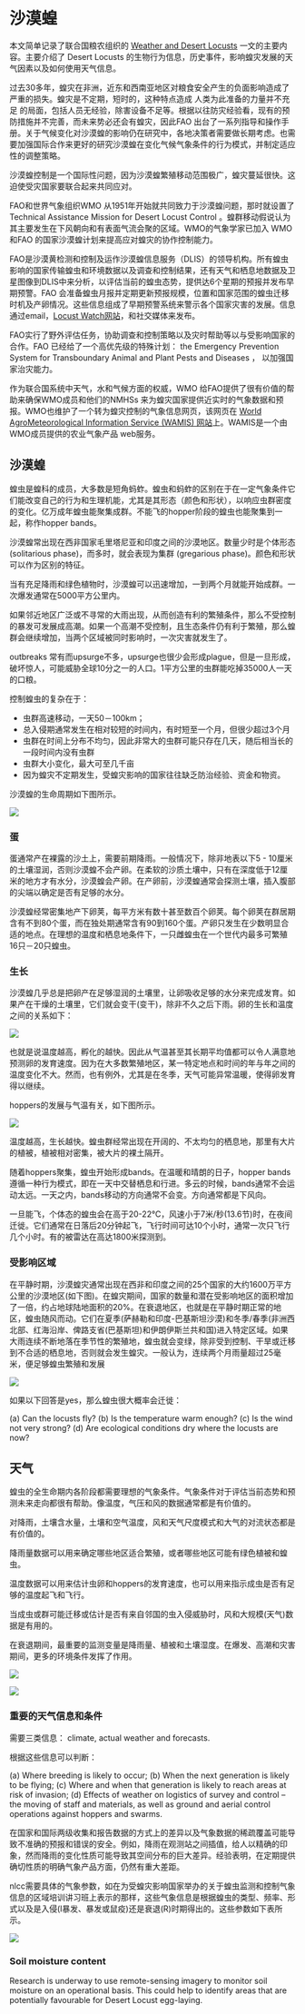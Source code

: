 # 沙漠蝗

本文简单记录了联合国粮农组织的 [Weather and Desert Locusts](http://www.fao.org/3/i6152en/i6152en.pdf) 一文的主要内容。主要介绍了 Desert Locusts 的生物行为信息，历史事件，影响蝗灾发展的天气因素以及如何使用天气信息。

过去30多年，蝗灾在非洲，近东和西南亚地区对粮食安全产生的负面影响造成了严重的损失。蝗灾是不定期，短时的，这种特点造成 人类为此准备的力量并不充足 的局面，包括人员无经验，除害设备不足等。根据以往防灾经验看，现有的预防措施并不完善，而未来势必还会有蝗灾，因此FAO 出台了一系列指导和操作手册。关于气候变化对沙漠蝗的影响仍在研究中，各地决策者需要做长期考虑。也需要加强国际合作来更好的研究沙漠蝗在变化气候气象条件的行为模式，并制定适应性的调整策略。

沙漠蝗控制是一个国际性问题，因为沙漠蝗繁殖移动范围极广，蝗灾蔓延很快。这迫使受灾国家要联合起来共同应对。

FAO和世界气象组织WMO 从1951年开始就共同致力于沙漠蝗问题，那时就设置了 Technical Assistance Mission for Desert Locust Control 。蝗群移动假说认为其主要发生在下风朝向和有表面气流会聚的区域。WMO的气象学家已加入 WMO和FAO 的国家沙漠蝗计划来提高应对蝗灾的协作控制能力。


FAO是沙漠黄检测和控制及运作沙漠蝗信息服务（DLIS）的领导机构。所有蝗虫影响的国家传输蝗虫和环境数据以及调查和控制结果，还有天气和栖息地数据及卫星图像到DLIS中来分析，以评估当前的蝗虫态势，提供达6个星期的预报并发布早期预警。FAO 会准备蝗虫月报并定期更新预报规模，位置和国家范围的蝗虫迁移时机及产卵情况。这些信息组成了早期预警系统来警示各个国家灾害的发展。信息通过email，[Locust Watch网站](http://www.fao.org/ag/locusts)，和社交媒体来发布。

FAO实行了野外评估任务，协助调查和控制策略以及灾时帮助等以与受影响国家的合作。FAO 已经给了一个高优先级的特殊计划： the Emergency Prevention System for Transboundary
Animal and Plant Pests and Diseases ， 以加强国家治灾能力。

作为联合国系统中天气，水和气候方面的权威，WMO 给FAO提供了很有价值的帮助来确保WMO成员和他们的NMHSs 来为蝗灾国家提供近实时的气象数据和预报。WMO也维护了一个转为蝗灾控制的气象信息网页，该网页在 [World AgroMeteorological Information Service (WAMIS) 网站](http://www.wamis.org/locust/index.php)上。WAMIS是一个由WMO成员提供的农业气象产品 web服务。

## 沙漠蝗

蝗虫是蝗科的成员，大多数是短角蚂蚱。蝗虫和蚂蚱的区别在于在一定气象条件它们能改变自己的行为和生理机能，尤其是其形态（颜色和形状），以响应虫群密度的变化。亿万成年蝗虫能聚集成群。不能飞的hopper阶段的蝗虫也能聚集到一起，称作hopper bands。

沙漠蝗常出现在西非国家毛里塔尼亚和印度之间的沙漠地区。数量少时是个体形态 (solitarious phase)，而多时，就会表现为集群 (gregarious phase)。颜色和形状可以作为区别的特征。

当有充足降雨和绿色植物时，沙漠蝗可以迅速增加，一到两个月就能开始成群。一次爆发通常在5000平方公里内。

如果邻近地区广泛或不寻常的大雨出现，从而创造有利的繁殖条件，那么不受控制的暴发可发展成高潮。如果一个高潮不受控制，且生态条件仍有利于繁殖，那么蝗群会继续增加，当两个区域被同时影响时，一次灾害就发生了。

outbreaks 常有而upsurge不多，upsurge也很少会形成plague，但是一旦形成，破坏惊人，可能威胁全球10分之一的人口。1平方公里的虫群能吃掉35000人一天的口粮。

控制蝗虫的复杂在于：

- 虫群高速移动，一天50－100km；
- 总入侵期通常发生在相对较短的时间内，有时短至一个月，但很少超过3个月
- 虫群在时间上分布不均匀，因此非常大的虫群可能只存在几天，随后相当长的一段时间内没有虫群
- 虫群大小变化，最大可至几千亩
- 因为蝗灾不定期发生，受蝗灾影响的国家往往缺乏防治经验、资金和物资。

沙漠蝗的生命周期如下图所示。

![](Picture1.png)

### 蛋

蛋通常产在裸露的沙土上，需要前期降雨。一般情况下，除非地表以下5 - 10厘米的土壤湿润，否则沙漠蝗不会产卵。在柔软的沙质土壤中，只有在深度低于12厘米的地方才有水分，沙漠蝗会产卵。在产卵前，沙漠蝗通常会探测土壤，插入腹部的尖端以确定是否有足够的水分。

沙漠蝗经常密集地产下卵荚，每平方米有数十甚至数百个卵荚。每个卵荚在群居期含有不到80个蛋，而在独处期通常含有90到160个蛋。产卵只发生在少数明显合适的地点。在理想的温度和栖息地条件下，一只雌蝗虫在一个世代内最多可繁殖16只－20只蝗虫。

### 生长

沙漠蝗几乎总是把卵产在足够湿润的土壤里，让卵吸收足够的水分来完成发育。如果产在干燥的土壤里，它们就会变干(变干)，除非不久之后下雨。卵的生长和温度之间的关系如下：

![](Picture2.png)

也就是说温度越高，孵化的越快。因此从气温甚至其长期平均值都可以令人满意地预测卵的发育速度。因为在大多数繁殖地区，某一特定地点和时间的年与年之间的温度变化不大。然而，也有例外，尤其是在冬季，天气可能异常温暖，使得卵发育得以继续。

hoppers的发展与气温有关，如下图所示。

![](Picture3.png)

温度越高，生长越快。蝗虫群经常出现在开阔的、不太均匀的栖息地，那里有大片的植被，植被相对密集，被大片的裸土隔开。

随着hoppers聚集，蝗虫开始形成bands。在温暖和晴朗的日子，hopper bands遵循一种行为模式，即在一天中交替栖息和行进。多云的时候，bands通常不会运动太远。一天之内，bands移动的方向通常不会变。方向通常都是下风向。

一旦能飞，个体态的蝗虫会在高于20-22°C，风速小于7米/秒(13.6节)时，在夜间迁徙。它们通常在日落后20分钟起飞，飞行时间可达10个小时，通常一次只飞行几个小时。有的被雷达在高达1800米探测到。

### 受影响区域

在平静时期，沙漠蝗灾通常出现在西非和印度之间的25个国家的大约1600万平方公里的沙漠地区(如下图)。在蝗灾期间，国家的数量和潜在受影响地区的面积增加了一倍，约占地球陆地面积的20%。在衰退地区，也就是在平静时期正常的地区，蝗虫随风而动。它们在夏季(萨赫勒和印度-巴基斯坦沙漠)和冬季/春季(非洲西北部、红海沿岸、俾路支省(巴基斯坦)和伊朗伊斯兰共和国)进入特定区域。如果大雨连续不断地落在季节性的繁殖地，蝗虫就会变绿，除非受到控制、干旱或迁移到不合适的栖息地，否则就会发生蝗灾。一般认为，连续两个月雨量超过25毫米，便足够蝗虫繁殖和发展

![](Picture4.png)

如果以下回答是yes，那么蝗虫很大概率会迁徙：

(a) Can the locusts fly?
(b) Is the temperature warm enough?
(c) Is the wind not very strong?
(d) Are ecological conditions dry where the locusts are now?

## 天气

蝗虫的全生命期内各阶段都需要理想的气象条件。气象条件对于评估当前态势和预测未来走向都很有帮助。像温度，气压和风的数据通常都是有价值的。

对降雨，土壤含水量，土壤和空气温度，风和天气尺度模式和大气的对流状态都是有价值的。

降雨量数据可以用来确定哪些地区适合繁殖，或者哪些地区可能有绿色植被和蝗虫。

温度数据可以用来估计虫卵和hoppers的发育速度，也可以用来指示成虫是否有足够的温度起飞和飞行。

当成虫或群可能迁移或估计是否有来自邻国的虫入侵威胁时，风和大规模(天气)数据是有用的。

在衰退期间，最重要的监测变量是降雨量、植被和土壤湿度。在爆发、高潮和灾害期间，更多的环境条件发挥了作用。

![](Picture5.png)

![](Picture6.png)

### 重要的天气信息和条件

需要三类信息： climate, actual weather and forecasts. 

根据这些信息可以判断：

(a) Where breeding is likely to occur;
(b) When the next generation is likely to be flying;
(c) Where and when that generation is likely to reach areas at risk of invasion;
(d) Effects of weather on logistics of survey and control – the moving of staff and materials, as well as ground and aerial control operations against hoppers and swarms. 

在国家和国际两级收集和报告数据的方式上的差异以及气象数据的稀疏覆盖可能导致不准确的预报和错误的安全。例如，降雨在观测站之间插值，给人以精确的印象，然而降雨的变化性质可能导致其空间分布的巨大差异。经验表明，在定期提供确切性质的明确气象产品方面，仍然有重大差距。

nlcc需要具体的气象参数，如在为受蝗灾影响国家举办的关于蝗虫监测和控制气象信息的区域培训讲习班上表示的那样，这些气象信息是根据蝗虫的类型、频率、形式以及是入侵(I暴发、暴发或鼠疫)还是衰退(R)时期得出的。这些参数如下表所示。

![](Picture7.png)

### Soil moisture content

Research is underway to use remote-sensing imagery to monitor soil moisture on an operational basis. This could help to identify areas that are potentially favourable for Desert Locust egg-laying.
